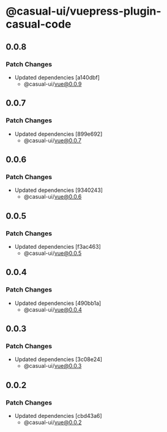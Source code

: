 # @casual-ui/vuepress-plugin-casual-code

## 0.0.8

### Patch Changes

- Updated dependencies [a140dbf]
  - @casual-ui/vue@0.0.9

## 0.0.7

### Patch Changes

- Updated dependencies [899e692]
  - @casual-ui/vue@0.0.7

## 0.0.6

### Patch Changes

- Updated dependencies [9340243]
  - @casual-ui/vue@0.0.6

## 0.0.5

### Patch Changes

- Updated dependencies [f3ac463]
  - @casual-ui/vue@0.0.5

## 0.0.4

### Patch Changes

- Updated dependencies [490bb1a]
  - @casual-ui/vue@0.0.4

## 0.0.3

### Patch Changes

- Updated dependencies [3c08e24]
  - @casual-ui/vue@0.0.3

## 0.0.2

### Patch Changes

- Updated dependencies [cbd43a6]
  - @casual-ui/vue@0.0.2
